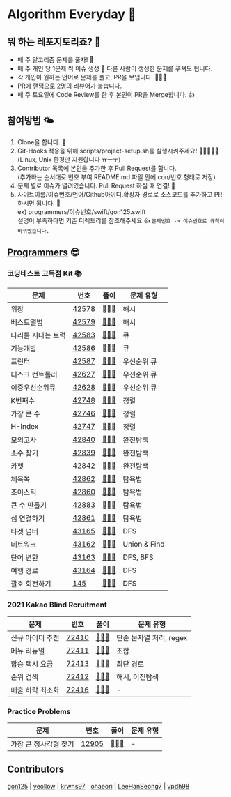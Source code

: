# Algorithm Everyday 🥳
## 뭐 하는 레포지토리죠? 🤔
 - 매 주 알고리즘 문제를 풀자! 📒
 - 매 주 개인 당 1문제 씩 이슈 생성 🔖 다른 사람이 생성한 문제를 푸셔도 됩니다.
 - 각 개인이 원하는 언어로 문제를 풀고, PR을 보냅니다. 🧑🏼‍💻
 - PR에 랜덤으로 2명의 리뷰어가 붙습니다. 
 - 매 주 토요일에 Code Review를 한 후 본인이 PR을 Merge합니다. 👍
## 참여방법 🌤
1. Clone을 합니다. 🍴
2. Git-Hooks 적용을 위해 scripts/project-setup.sh를 실행시켜주세요! 🏃‍♀️🏃‍♂️🏃 (Linux, Unix 환경만 지원합니다 ㅠㅡㅜ)
3. Contributor 목록에 본인을 추가한 후 Pull Request를 합니다. <br> (추가하는 순서대로 번호 부여 README.md 파일 안에 con/번호 형태로 저장)
4. 문제 별로 이슈가 열려있습니다. Pull Request 하실 때 연결! 👻
5. 사이트이름/이슈번호/언어/Github아이디.확장자 경로로 소스코드를 추가하고 PR 하시면 됩니다. 🐥 <br> ex) programmers/이슈번호/swift/gon125.swift <br>설명이 부족하다면 기존 디렉토리를 참조해주세요 👍 `문제번호 -> 이슈번호로 규칙이 바뀌었습니다. `

## [Programmers](https://programmers.co.kr) 😎
### 코딩테스트 고득점 Kit 📚 
| 문제 | 번호 | 풀이 | 문제 유형 |
| --- | --- | --- | ----- |
| 위장 | [42578][p/42578] | [🧑🏻‍💻][p/42578/solution] | 해시 |
| 베스트앨범 | [42579][p/42579] | [🧑🏻‍💻][p/42579/solution] | 해시 |
| 다리를 지나는 트럭 | [42583][p/42583] | [🧑🏻‍💻][p/42583/solution] | 큐 |
| 기능개발 | [42586][p/42586] | [🧑🏻‍💻][p/42586/solution] | 큐 |
| 프린터 | [42587][p/42587] | [🧑🏻‍💻][p/42587/solution] | 우선순위 큐 |
| 디스크 컨트롤러 | [42627][p/42627] | [🧑🏻‍💻][p/42627/solution] | 우선순위 큐 |
| 이중우선순위큐 | [42628][p/42628] | [🧑🏻‍💻][p/42628/solution] | 우선순위 큐 |
| K번째수 | [42748][p/42748] | [🧑🏻‍💻][p/42748/solution] | 정렬 |
| 가장 큰 수 | [42746][p/42746] | [🧑🏻‍💻][p/42746/solution] | 정렬 |
| H-Index | [42747][p/42747] | [🧑🏻‍💻][p/42747/solution] | 정렬 |
| 모의고사 | [42840][p/42840] | [🧑🏻‍💻][p/42840/solution] | 완전탐색 |
| 소수 찾기 | [42839][p/42839] | [🧑🏻‍💻][p/42839/solution] | 완전탐색 |
| 카펫 | [42842][p/42842] | [🧑🏻‍💻][p/42842/solution] | 완전탐색 |
| 체육복 | [42862][p/42862] | [🧑🏻‍💻][p/42862/solution] | 탐욕법 |
| 조이스틱 | [42860][p/42860] | [🧑🏻‍💻][p/42860/solution] | 탐욕법 |
| 큰 수 만들기 | [42883][p/42883] | [🧑🏻‍💻][p/42883/solution] | 탐욕법 |
| 섬 연결하기 | [42861][p/42861] | [🧑🏻‍💻][p/42861/solution] | 탐욕법 |
| 타겟 넘버 | [43165][p/43165] | [🧑🏻‍💻][p/43165/solution] | DFS |
| 네트워크 | [43162][p/43162] | [🧑🏻‍💻][p/43162/solution] | Union & Find |
| 단어 변환 | [43163][p/43163] | [🧑🏻‍💻][p/43163/solution] | DFS, BFS |
| 여행 경로 | [43164][p/43164] | [🧑🏻‍💻][p/43164/solution] | DFS |
| 괄호 회전하기 | [145][p/145] | [🧑🏻‍💻][p/145/solution] | DFS |

[p/145]: https://programmers.co.kr/learn/courses/30/lessons/76502
[p/145/solution]: /programmers/145

[p/43165]: https://programmers.co.kr/learn/courses/30/lessons/43165
[p/43165/solution]: /programmers/43165
[p/43162]: https://programmers.co.kr/learn/courses/30/lessons/43162
[p/43162/solution]: /programmers/43162
[p/43163]: https://programmers.co.kr/learn/courses/30/lessons/43163
[p/43163/solution]: /programmers/43163
[p/43164]: https://programmers.co.kr/learn/courses/30/lessons/43164
[p/43164/solution]: /programmers/43164

[p/42862]: https://programmers.co.kr/learn/courses/30/lessons/42862
[p/42862/solution]: /programmers/42862
[p/42860]: https://programmers.co.kr/learn/courses/30/lessons/42860
[p/42860/solution]: /programmers/42860
[p/42883]: https://programmers.co.kr/learn/courses/30/lessons/42883
[p/42883/solution]: /programmers/42883
[p/42861]: https://programmers.co.kr/learn/courses/30/lessons/42861
[p/42861/solution]: /programmers/42861

[p/42840]: https://programmers.co.kr/learn/courses/30/lessons/42840
[p/42840/solution]: /programmers/42840
[p/42839]: https://programmers.co.kr/learn/courses/30/lessons/42839
[p/42839/solution]: /programmers/42839
[p/42842]: https://programmers.co.kr/learn/courses/30/lessons/42842
[p/42842/solution]: /programmers/42842

[p/42748]: https://programmers.co.kr/learn/courses/30/lessons/42748
[p/42748/solution]: /programmers/42748
[p/42746]: https://programmers.co.kr/learn/courses/30/lessons/42746
[p/42746/solution]: /programmers/42746
[p/42747]: https://programmers.co.kr/learn/courses/30/lessons/42747
[p/42747/solution]: /programmers/42747

[p/42628]: https://programmers.co.kr/learn/courses/30/lessons/42628
[p/42628/solution]: /programmers/42628

[p/42627]: https://programmers.co.kr/learn/courses/30/lessons/42627
[p/42627/solution]: /programmers/42627

[p/42587]: https://programmers.co.kr/learn/courses/30/lessons/42587
[p/42587/solution]: /programmers/42587

[p/42586]: https://programmers.co.kr/learn/courses/30/lessons/42586
[p/42586/solution]: /programmers/42586

[p/42583]: https://programmers.co.kr/learn/courses/30/lessons/42583
[p/42583/solution]: /programmers/42583

[p/42578]: https://programmers.co.kr/learn/courses/30/lessons/42578
[p/42578/solution]: /programmers/42578

[p/42579]: https://programmers.co.kr/learn/courses/30/lessons/42579
[p/42579/solution]: /programmers/42579

### 2021 Kakao Blind Rcruitment 
| 문제 | 번호 | 풀이 | 문제 유형 |
| --- | --- | --- | ----- |
| 신규 아이디 추천 | [72410][p/72410] | [🧑🏻‍💻][p/72410/solution] | 단순 문자열 처리, regex |
| 메뉴 리뉴얼 | [72411][p/72411] | [🧑🏻‍💻][p/72411/solution] | 조합 |
| 합승 택시 요금 | [72413][p/72413] | [🧑🏻‍💻][p/72413/solution] | 최단 경로 |
| 순위 검색 | [72412][p/72412] | [🧑🏻‍💻][p/72412/solution] | 해시, 이진탐색 |
| 매출 하락 최소화 | [72416][p/72416] | [🧑🏻‍💻][p/72416/solution] | - |

[p/72416]: https://programmers.co.kr/learn/courses/30/lessons/72416
[p/72416/solution]: /programmers/72416

[p/72412]: https://programmers.co.kr/learn/courses/30/lessons/72412
[p/72412/solution]: /programmers/72412

[p/72413]: https://programmers.co.kr/learn/courses/30/lessons/72413
[p/72413/solution]: /programmers/72413

[p/72411]: https://programmers.co.kr/learn/courses/30/lessons/72411
[p/72411/solution]: /programmers/72411

[p/72410]: https://programmers.co.kr/learn/courses/30/lessons/72410
[p/72410/solution]: /programmers/72410

### Practice Problems
| 문제 | 번호 |  풀이  | 문제 유형 |
| --- | --- | ----- | ----- |
| 가장 큰 정사각형 찾기 | [12905][p/12905] | [🧑🏻‍💻][p/12905/solution] | - |

[p/12905]: https://programmers.co.kr/learn/courses/30/lessons/12905
[p/12905/solution]: /programmers/12905

## Contributors
[gon125][con/1] | [yeollow][con/2] | [krwns97][con/3] | [ohaeori][con/4] | [LeeHanSeong7][con/5] | [vpdh98][con/6]

[comment]: <> (예시: con/본인 원하는 번호: 깃허브 링크)
[con/1]: https://github.com/gon125
[con/2]: https://github.com/yeollow
[con/3]: https://github.com/krwns97
[con/4]: https://github.com/ohaeori
[con/5]: https://github.com/LeeHanSeong7
[con/6]: https://github.com/vpdh98
